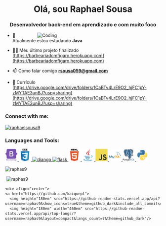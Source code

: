 <h1 align="center">Olá, sou Raphael Sousa</h1>
<h3 align="center">Desenvolvedor back-end em aprendizado e com muito foco</h3>
<img align="right" alt="Coding" width="400" src="https://c.tenor.com/qJ5evVs-_uUAAAAC/coding.gif">

- 🌱 Atualmente estou estudando **Java**

- 👨‍💻 Meu último projeto finalizado [https://barbeariadomfigaro.herokuapp.com](https://barbeariadomfigaro.herokuapp.com)

- 📫 Como falar comigo **rsousa059@gmail.com**

- 📄 Currículo [https://drive.google.com/drive/folders/1CaBTv4LrE9O2_hjFC1pY-zMYTAE3unBJ?usp=sharing](https://drive.google.com/drive/folders/1CaBTv4LrE9O2_hjFC1pY-zMYTAE3unBJ?usp=sharing)

<h3 align="left">Connect with me:</h3>
<p align="left">
<a href="https://linkedin.com/in/raphaelsousa9" target="blank"><img align="center" src="https://raw.githubusercontent.com/rahuldkjain/github-profile-readme-generator/master/src/images/icons/Social/linked-in-alt.svg" alt="raphaelsousa9" height="30" width="40" /></a>
</p>

<h3 align="left">Languages and Tools:</h3>
<p align="left"> <a href="https://getbootstrap.com" target="_blank" rel="noreferrer"> <img src="https://raw.githubusercontent.com/devicons/devicon/master/icons/bootstrap/bootstrap-plain-wordmark.svg" alt="bootstrap" width="40" height="40"/> </a> <a href="https://www.w3schools.com/css/" target="_blank" rel="noreferrer"> <img src="https://raw.githubusercontent.com/devicons/devicon/master/icons/css3/css3-original-wordmark.svg" alt="css3" width="40" height="40"/> </a> <a href="https://www.djangoproject.com/" target="_blank" rel="noreferrer"> <img src="https://cdn.worldvectorlogo.com/logos/django.svg" alt="django" width="40" height="40"/> </a> <a href="https://flask.palletsprojects.com/" target="_blank" rel="noreferrer"> <img src="https://www.vectorlogo.zone/logos/pocoo_flask/pocoo_flask-icon.svg" alt="flask" width="40" height="40"/> </a> <a href="https://www.w3.org/html/" target="_blank" rel="noreferrer"> <img src="https://raw.githubusercontent.com/devicons/devicon/master/icons/html5/html5-original-wordmark.svg" alt="html5" width="40" height="40"/> </a> <a href="https://www.java.com" target="_blank" rel="noreferrer"> <img src="https://raw.githubusercontent.com/devicons/devicon/master/icons/java/java-original.svg" alt="java" width="40" height="40"/> </a> <a href="https://developer.mozilla.org/en-US/docs/Web/JavaScript" target="_blank" rel="noreferrer"> <img src="https://raw.githubusercontent.com/devicons/devicon/master/icons/javascript/javascript-original.svg" alt="javascript" width="40" height="40"/> </a> <a href="https://www.mysql.com/" target="_blank" rel="noreferrer"> <img src="https://raw.githubusercontent.com/devicons/devicon/master/icons/mysql/mysql-original-wordmark.svg" alt="mysql" width="40" height="40"/> </a> <a href="https://www.postgresql.org" target="_blank" rel="noreferrer"> <img src="https://raw.githubusercontent.com/devicons/devicon/master/icons/postgresql/postgresql-original-wordmark.svg" alt="postgresql" width="40" height="40"/> </a> <a href="https://www.python.org" target="_blank" rel="noreferrer"> <img src="https://raw.githubusercontent.com/devicons/devicon/master/icons/python/python-original.svg" alt="python" width="40" height="40"/> </a> </p>

<p><img height="180em align="left" src="https://github-readme-stats.vercel.app/api/top-langs?username=raphas9&show_icons=true&locale=en&layout=compact" alt="raphas9" /></p>

  <p>&nbsp;<img align="center" height="180em" width="460em" src="https://github-readme-stats.vercel.app/api?username=raphas9&show_icons=true&locale=en" alt="raphas9" /></p>
  
    <div align="center">
    <a href="https://github.com/kaiquepl">
      <img height="180em" src="https://github-readme-stats.vercel.app/api?username=raphas9&show_icons=true&theme=github_dark&include_all_commits=true&count_private=true"/>
      <img height="180em" width="460em" src="https://github-readme-stats.vercel.app/api/top-langs/?username=raphas9&layout=compact&langs_count=7&theme=github_dark"/>
  </div>
